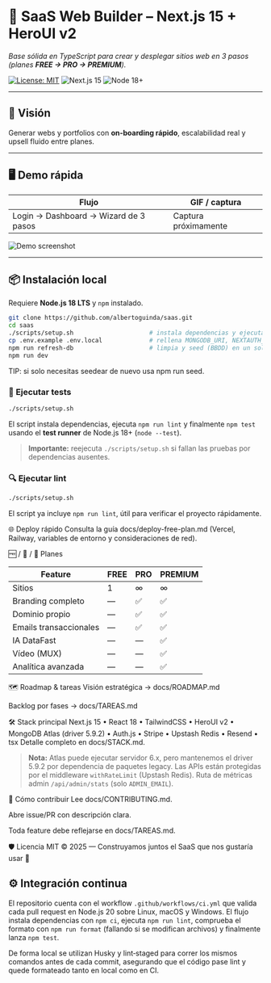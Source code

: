 # 🧱 SaaS Web Builder – Next.js 15 + HeroUI v2

_Base sólida en TypeScript para crear y desplegar sitios web en 3 pasos (planes **FREE → PRO → PREMIUM**)._

[![License: MIT](https://img.shields.io/badge/license-MIT-blue.svg)](LICENSE)
![Next.js 15](https://img.shields.io/badge/Next.js-15-black)
![Node 18+](https://img.shields.io/badge/Node-18%2B-green)

---

## 🚀 Visión

Generar webs y portfolios con **on-boarding rápido**, escalabilidad real y upsell fluido entre planes.

---

## 🖥️ Demo rápida

| Flujo                                 | GIF / captura        |
| ------------------------------------- | -------------------- |
| Login → Dashboard → Wizard de 3 pasos | Captura próximamente |

![Demo screenshot](https://placehold.co/600x400?text=demo)

---

## 📦 Instalación local

Requiere **Node.js 18 LTS** y `npm` instalado.

```bash
git clone https://github.com/albertoguinda/saas.git
cd saas
./scripts/setup.sh                     # instala dependencias y ejecuta lint y tests
cp .env.example .env.local             # rellena MONGODB_URI, NEXTAUTH_*, STRIPE_SECRET_KEY, UPSTASH_REDIS_REST_URL y UPSTASH_REDIS_REST_TOKEN
npm run refresh-db                     # limpia y seed (BBDD) en un solo paso
npm run dev
```

TIP: si solo necesitas seedear de nuevo usa npm run seed.

### 🧪 Ejecutar tests

```bash
./scripts/setup.sh
```

El script instala dependencias, ejecuta `npm run lint` y finalmente `npm test` usando el **test runner** de Node.js 18+ (`node --test`).

> **Importante:** reejecuta `./scripts/setup.sh` si fallan las pruebas por dependencias ausentes.

### 🔍 Ejecutar lint

```bash
./scripts/setup.sh
```

El script ya incluye `npm run lint`, útil para verificar el proyecto rápidamente.

🌐 Deploy rápido
Consulta la guía docs/deploy-free-plan.md
(Vercel, Railway, variables de entorno y consideraciones de red).

🆓 / 💼 / 👑 Planes

| Feature                | FREE | PRO | PREMIUM |
| ---------------------- | ---- | --- | ------- |
| Sitios                 | 1    | ∞   | ∞       |
| Branding completo      | —    | ✅  | ✅      |
| Dominio propio         | —    | ✅  | ✅      |
| Emails transaccionales | —    | ✅  | ✅      |
| IA DataFast            | —    | —   | ✅      |
| Vídeo (MUX)            | —    | —   | ✅      |
| Analítica avanzada     | —    | —   | ✅      |

🗺️ Roadmap & tareas
Visión estratégica → docs/ROADMAP.md

Backlog por fases → docs/TAREAS.md

🛠 Stack principal
Next.js 15 • React 18 • TailwindCSS • HeroUI v2 • MongoDB Atlas (driver 5.9.2) • Auth.js • Stripe • Upstash Redis • Resend • tsx
Detalle completo en docs/STACK.md.

> **Nota:** Atlas puede ejecutar servidor 6.x, pero mantenemos el driver 5.9.2 por dependencia de paquetes legacy.
> Las APIs están protegidas por el middleware `withRateLimit` (Upstash Redis).
> Ruta de métricas admin `/api/admin/stats` (solo `ADMIN_EMAIL`).

🤝 Cómo contribuir
Lee docs/CONTRIBUTING.md.

Abre issue/PR con descripción clara.

Toda feature debe reflejarse en docs/TAREAS.md.

🛡️ Licencia
MIT © 2025 — Construyamos juntos el SaaS que nos gustaría usar 🚀

## ⚙️ Integración continua

El repositorio cuenta con el workflow `.github/workflows/ci.yml` que valida cada pull request en Node.js 20 sobre Linux, macOS y Windows. El flujo instala dependencias con `npm ci`, ejecuta `npm run lint`, comprueba el formato con `npm run format` (fallando si se modifican archivos) y finalmente lanza `npm test`.

De forma local se utilizan Husky y lint‑staged para correr los mismos comandos antes de cada commit, asegurando que el código pase lint y quede formateado tanto en local como en CI.
